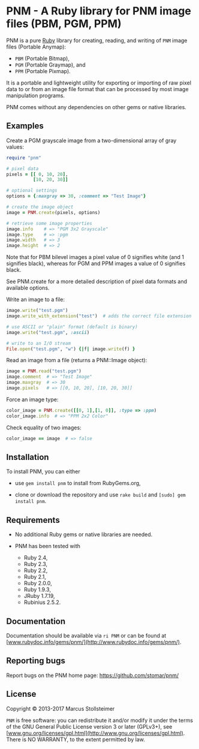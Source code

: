 PNM - A Ruby library for PNM image files (PBM, PGM, PPM)
========================================================

PNM is a pure [Ruby][Ruby] library for creating, reading,
and writing of `PNM` image files (Portable Anymap):

- `PBM` (Portable Bitmap),
- `PGM` (Portable Graymap), and
- `PPM` (Portable Pixmap).

It is a portable and lightweight utility for exporting or importing
of raw pixel data to or from an image file format that can be processed
by most image manipulation programs.

PNM comes without any dependencies on other gems or native libraries.

Examples
--------

Create a PGM grayscale image from a two-dimensional array of gray values:

``` ruby
require "pnm"

# pixel data
pixels = [[ 0, 10, 20],
          [10, 20, 30]]

# optional settings
options = {:maxgray => 30, :comment => "Test Image"}

# create the image object
image = PNM.create(pixels, options)

# retrieve some image properties
image.info    # => "PGM 3x2 Grayscale"
image.type    # => :pgm
image.width   # => 3
image.height  # => 2
```

Note that for PBM bilevel images a pixel value of 0 signifies white
(and 1 signifies black), whereas for PGM and PPM images a value of 0
signifies black.

See PNM.create for a more detailed description of pixel data formats
and available options.

Write an image to a file:

``` ruby
image.write("test.pgm")
image.write_with_extension("test")  # adds the correct file extension

# use ASCII or "plain" format (default is binary)
image.write("test.pgm", :ascii)

# write to an I/O stream
File.open("test.pgm", "w") {|f| image.write(f) }
```

Read an image from a file (returns a PNM::Image object):

``` ruby
image = PNM.read("test.pgm")
image.comment  # => "Test Image"
image.maxgray  # => 30
image.pixels   # => [[0, 10, 20], [10, 20, 30]]
```

Force an image type:

``` ruby
color_image = PNM.create([[0, 1],[1, 0]], :type => :ppm)
color_image.info  # => "PPM 2x2 Color"
```

Check equality of two images:

``` ruby
color_image == image  # => false
```

Installation
------------

To install PNM, you can either

- use `gem install pnm` to install from RubyGems.org,

- clone or download the repository and use
  `rake build` and `[sudo] gem install pnm`.

Requirements
------------

- No additional Ruby gems or native libraries are needed.

- PNM has been tested with

  - Ruby 2.4,
  - Ruby 2.3,
  - Ruby 2.2,
  - Ruby 2.1,
  - Ruby 2.0.0,
  - Ruby 1.9.3,
  - JRuby 1.7.19,
  - Rubinius 2.5.2.

Documentation
-------------

Documentation should be available via `ri PNM` or can be found at
[www.rubydoc.info/gems/pnm/](http://www.rubydoc.info/gems/pnm/).

Reporting bugs
--------------

Report bugs on the PNM home page: <https://github.com/stomar/pnm/>

License
-------

Copyright &copy; 2013-2017 Marcus Stollsteimer

`PNM` is free software: you can redistribute it and/or modify
it under the terms of the GNU General Public License version 3 or later (GPLv3+),
see [www.gnu.org/licenses/gpl.html](http://www.gnu.org/licenses/gpl.html).
There is NO WARRANTY, to the extent permitted by law.


[Ruby]: http://www.ruby-lang.org/
